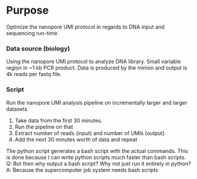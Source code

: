 # Purpose
Optimize the nanopore UMI protocol in regards to DNA input and sequencing run-time

### Data source (biology)
Using the nanopore UMI protocol to analyze DNA library. Small variable region in ~1 kb PCR product.
Data is produced by the minion and output is 4k reads per fastq file.
### Script
Run the nanopore UMI analysis pipeline on incrementally larger and larger datasets
1) Take data from the first 30 minutes.
2) Run the pipeline on that
3) Extract number of reads (input) and number of UMIs (output)
4) Add the next 30 minutes worth of data and repeat 

The python script generates a bash script with the actual commands.
This is done because I can write python scripts much faster than bash scripts.  
Q: But then why output a bash script? Why not just run it entirely in python?  
A: Because the supercomputer job system needs bash scripts